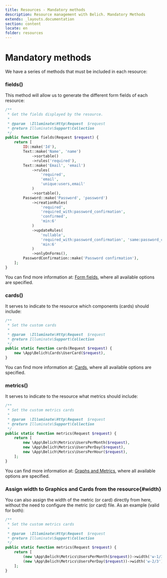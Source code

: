 ```yaml
---
title: Resources - Mandatory methods
description: Resource management with Belich. Mandatory Methods
extends: _layouts.documentation
section: content
locate: en
folder: resources
---
```


# Mandatory methods

We have a series of methods that must be included in each resource:

### fields()

This method will allow us to generate the different form fields of each resource:

```php
/**
 * Get the fields displayed by the resource.
 *
 * @param  \Illuminate\Http\Request  $request
 * @return Illuminate\Support\Collection
 */
public function fields(Request $request) {
    return [
        ID::make('Id'),
        Text::make('Name', 'name')
            ->sortable()
            ->rules('required'),
        Text::make('Email', 'email')
            ->rules(
                'required', 
                'email', 
                'unique:users,email'
            )
            ->sortable(),
        Password::make('Password', 'password')
            ->creationRules(
                'required', 
                'required_with:password_confirmation', 
                'confirmed', 
                'min:6'
            )
            ->updateRules(
                'nullable', 
                'required_with:password_confirmation', 'same:password_confirmation', 
                'min:6'
            )
            ->onlyOnForms(),
        PasswordConfirmation::make('Password confirmation'),
    ];
}
```

You can find more information at: [Form fields](../fields/intro), where all available options are specified.

### cards() 

It serves to indicate to the resource which components (cards) should include:

```php
/**
 * Set the custom cards
 *
 * @param  \Illuminate\Http\Request  $request
 * @return Illuminate\Support\Collection
 */
public static function cards(Request $request) {
    new \App\Belich\Cards\UserCard($request),
}
```

You can find more information at: [Cards](../cards/card), where all available options are specified.

### metrics()

It serves to indicate to the resource what metrics should include:

```php
/**
 * Set the custom metrics cards
 *
 * @param  \Illuminate\Http\Request  $request
 * @return Illuminate\Support\Collection
 */
public static function metrics(Request $request) {
    return [
        new \App\Belich\Metrics\UsersPerMonth($request),
        new \App\Belich\Metrics\UsersPerDay($request),
        new \App\Belich\Metrics\UsersPerHour($request),
    ];
}
```

You can find more information at: [Graphs and Metrics](../metrics/metrics), where all available options are specified.

### Assign width to Graphics and Cards from the resource{#width}

You can also assign the width of the metric (or card) directly from here, without the need to configure the metric (or card) file. As an example (valid for both):

```php
/**
 * Set the custom metrics cards
 *
 * @param  \Illuminate\Http\Request  $request
 * @return Illuminate\Support\Collection
 */
public static function metrics(Request $request) {
    return [
        (new \App\Belich\Metrics\UsersPerMonth($request))->width('w-1/3'),
        (new \App\Belich\Metrics\UsersPerDay($request))->width('w-2/3'),
    ];
}
```
